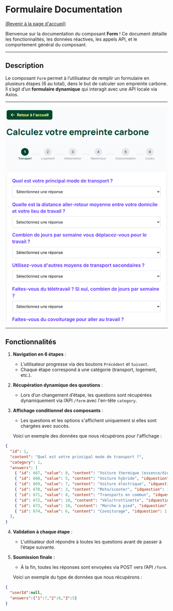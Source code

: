 # Formulaire Documentation
[(Revenir à la page d'accueil)](../README.md)

Bienvenue sur la documentation du composant **Form** ! Ce document détaille les fonctionnalités, les données réactives, les appels API, et le comportement général du composant.

---

## Description

Le composant `Form` permet à l’utilisateur de remplir un formulaire en plusieurs étapes (6 au total), dans le but de calculer son empreinte carbone.  
Il s’agit d’un **formulaire dynamique** qui interagit avec une API locale via Axios.

---

![Formulaire multi-étapes](/documentation/images/form.png)

---

## Fonctionnalités

1. **Navigation en 6 étapes** :
   - L’utilisateur progresse via des boutons `Précédent` et `Suivant`.
   - Chaque étape correspond à une catégorie (transport, logement, etc.).

2. **Récupération dynamique des questions** :
   - Lors d’un changement d’étape, les questions sont récupérées dynamiquement via l’API `/form` avec l'en-tête `category`.

3. **Affichage conditionnel des composants** :
   - Les questions et les options s'affichent uniquement si elles sont chargées avec succès.

   Voici un exemple des données que nous récupérons pour l'affichage : 
```json
{
  "id": 1,
  "content": "Quel est votre principal mode de transport ?",
  "category": 1,
  "answers": [
    { "id": 667, "value": 0, "content": "Voiture thermique (essence/diesel)", "idquestion": 1 },
    { "id": 668, "value": 5, "content": "Voiture hybride", "idquestion": 1 },
    { "id": 669, "value": 7, "content": "Voiture électrique", "idquestion": 1 },
    { "id": 670, "value": 3, "content": "Moto/scooter", "idquestion": 1 },
    { "id": 671, "value": 8, "content": "Transports en commun", "idquestion": 1 },
    { "id": 672, "value": 10, "content": "Vélo/trottinette", "idquestion": 1 },
    { "id": 673, "value": 10, "content": "Marche à pied", "idquestion": 1 },
    { "id": 674, "value": 6, "content": "Covoiturage", "idquestion": 1 }
  ],
}
```

4. **Validation à chaque étape** :
   - L'utilisateur doit répondre à toutes les questions avant de passer à l’étape suivante.

5. **Soumission finale** :
   - À la fin, toutes les réponses sont envoyées via POST vers l’API `/form`.

   Voici un exemple du type de données que nous récupérons : 
```json
{
  "userId":null,
  "answers":{"1":7,"2":6,"3":5}
}
```


